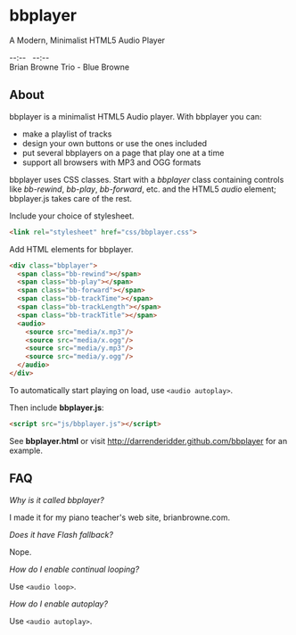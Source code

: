 <script src="./js/bbplayer.js"></script>
bbplayer
============

A Modern, Minimalist HTML5 Audio Player

<!--
[![bbplayer](https://lh3.ggpht.com/-tC8Zj6Bpg04/UcMquJhtiLI/AAAAAAAABgI/cXg6RtQrgMc/s1600/bbplayer.png)](http://darrenderidder.github.com/bbplayer)
-->
<div class="bbplayer">
  <span class="bb-rewind"></span>
  <span class="bb-play"></span>
  <span class="bb-forward"></span>
  <div class="playerWindow">
    <div class="bb-track-display">
      <span class="bb-trackTime">--:--</span>
      <span class="bb-trackTitle">&nbsp;</span>
      <span class="bb-trackLength">--:--</span>
    </div>
    <div class="bb-album-display">
      <span class="bb-artist">Brian Browne Trio</span> -
      <span class="bb-album">Blue Browne</span>
    </div>
  </div>
  <!--
  <span class="bb-albumCover">&nbsp;</span>
  -->
  <audio loop>
    <source
       src="media/Blue Browne.ogg" type="audio/ogg"
       data-album="Blue Browne"
       data-artist="Brian Browne Trio"
       data-image="media/Blue Browne small.jpg"/>
    <source
       src="media/Blue Browne.mp3" type="audio/mpeg"
       data-album="Blue Browne"
       data-artist="Brian Browne Trio"
       data-image="media/Blue Browne small.jpg"/>
    <source
       src="media/Georgia.ogg" type="audio/ogg"
       data-album="Blue Browne"
       data-artist="Brian Browne Trio"
       data-image="media/Beatles small.jpg"/>
    <source
       src="media/Georgia.mp3" type="audio/mpeg"
       data-album="Blue Browne"
       data-artist="Brian Browne Trio"
       data-image="media/Beatles small.jpg"/>
    HTML5 Audio Not Available
  </audio>
  <!--
  <div>Optional debug panel:</div>
  <div class="bb-debug"></div>
  -->
</div>

About
-----

bbplayer is a minimalist HTML5 Audio player. With bbplayer you can:
  * make a playlist of tracks
  * design your own buttons or use the ones included
  * put several bbplayers on a page that play one at a time
  * support all browsers with MP3 and OGG formats

bbplayer uses CSS classes. Start with a *bbplayer* class containing controls
like *bb-rewind*, *bb-play*, *bb-forward*, etc. and the HTML5 *audio* element;
bbplayer.js takes care of the rest.

Include your choice of stylesheet.

```html
<link rel="stylesheet" href="css/bbplayer.css">
```

Add HTML elements for bbplayer.

```html
<div class="bbplayer">
  <span class="bb-rewind"></span>
  <span class="bb-play"></span>
  <span class="bb-forward"></span>
  <span class="bb-trackTime"></span>
  <span class="bb-trackLength"></span>
  <span class="bb-trackTitle"></span>
  <audio>
    <source src="media/x.mp3"/>
    <source src="media/x.ogg"/>
    <source src="media/y.mp3"/>
    <source src="media/y.ogg"/>
  </audio>
</div>
```

To automatically start playing on load, use `<audio autoplay>`.

Then include **bbplayer.js**:

```html
<script src="js/bbplayer.js"></script>
```

See **bbplayer.html** or visit http://darrenderidder.github.com/bbplayer for an example.

FAQ
---

_Why is it called bbplayer?_

I made it for my piano teacher's web site, brianbrowne.com.

_Does it have Flash fallback?_

Nope.

_How do I enable continual looping?_

Use `<audio loop>`.

_How do I enable autoplay?_

Use `<audio autoplay>`.
